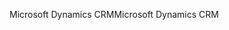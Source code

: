 <span data-ttu-id="520a0-101">Microsoft Dynamics CRM</span><span class="sxs-lookup"><span data-stu-id="520a0-101">Microsoft Dynamics CRM</span></span>